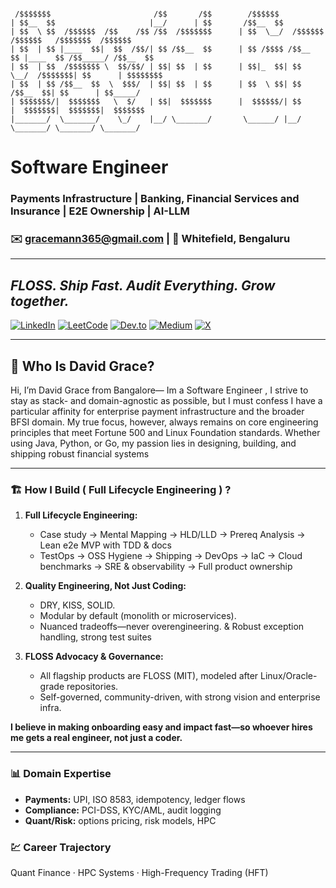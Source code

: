 ```text

 /$$$$$$$                       /$$       /$$        /$$$$$$                                         
| $$__  $$                     |__/      | $$       /$$__  $$                                        
| $$  \ $$  /$$$$$$  /$$    /$$ /$$  /$$$$$$$      | $$  \__/  /$$$$$$   /$$$$$$   /$$$$$$$  /$$$$$$ 
| $$  | $$ |____  $$|  $$  /$$/| $$ /$$__  $$      | $$ /$$$$ /$$__  $$ |____  $$ /$$_____/ /$$__  $$
| $$  | $$  /$$$$$$$ \  $$/$$/ | $$| $$  | $$      | $$|_  $$| $$  \__/  /$$$$$$$| $$      | $$$$$$$$
| $$  | $$ /$$__  $$  \  $$$/  | $$| $$  | $$      | $$  \ $$| $$       /$$__  $$| $$      | $$_____/
| $$$$$$$/|  $$$$$$$   \  $/   | $$|  $$$$$$$      |  $$$$$$/| $$      |  $$$$$$$|  $$$$$$$|  $$$$$$$
|_______/  \_______/    \_/    |__/ \_______/       \______/ |__/       \_______/ \_______/ \_______/

```
#  Software Engineer 
### Payments Infrastructure | Banking, Financial Services and Insurance | E2E Ownership | AI-LLM

### ✉️ [gracemann365@gmail.com](mailto:gracemann365@gmail.com) | 📍 Whitefield, Bengaluru  
---

## *FLOSS. Ship Fast. Audit Everything. Grow together.*

[![LinkedIn](https://img.shields.io/badge/LinkedIn-David_Grace-blue?logo=linkedin&style=flat-square)](https://linkedin.com/in/david-grace)
[![LeetCode](https://img.shields.io/badge/LeetCode-Gracemann365-FFA116?logo=leetcode&style=flat-square)](https://leetcode.com/gracemann365)
[![Dev.to](https://img.shields.io/badge/Dev.to-Gracemann365-0A0A0A?logo=dev.to&style=flat-square)](https://dev.to/gracemann365)
[![Medium](https://img.shields.io/badge/Medium-Gracemann365-12100E?logo=medium&style=flat-square)](https://medium.com/@gracemann365)
[![X](https://img.shields.io/badge/X-Gracemann365-000000?logo=x&style=flat-square)](https://x.com/Gracemann365)

---
## 🤔 Who Is David Grace?

Hi, I’m David Grace from Bangalore— Im a Software Engineer , I strive to stay as stack- and domain-agnostic as possible, but I must confess I have a particular affinity for enterprise payment infrastructure and the broader BFSI domain.
My true focus, however, always remains on core engineering principles that meet Fortune 500 and Linux Foundation standards. Whether using Java, Python, or Go, my passion lies in designing, building, and shipping robust financial systems

---

### 🏗️ How I Build ( Full Lifecycle Engineering ) ? 

1. **Full Lifecycle Engineering:**  
   - Case study → Mental Mapping → HLD/LLD → Prereq Analysis → Lean e2e MVP with TDD & docs 
   - TestOps → OSS Hygiene → Shipping -> DevOps → IaC → Cloud benchmarks → SRE & observability → Full product ownership

2. **Quality Engineering, Not Just Coding:**  
   - DRY, KISS, SOLID.  
   - Modular by default (monolith or microservices).
   - Nuanced tradeoffs—never overengineering. & Robust exception handling, strong test suites
   
3. **FLOSS Advocacy & Governance:**  
   - All flagship products are FLOSS (MIT), modeled after Linux/Oracle-grade repositories.
   - Self-governed, community-driven, with strong vision and enterprise infra.
   
**I believe in making onboarding easy and impact fast—so whoever hires me gets a real engineer, not just a coder.**

---
### 📊 Domain Expertise
- **Payments:** UPI, ISO 8583, idempotency, ledger flows  
- **Compliance:** PCI-DSS, KYC/AML, audit logging  
- **Quant/Risk:** options pricing, risk models, HPC

### 💹 Career Trajectory
Quant Finance · HPC Systems · High-Frequency Trading (HFT)

